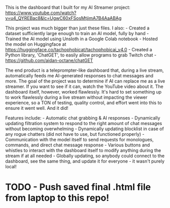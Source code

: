 This is the dashboard that I built for my AI Streamer project:
https://www.youtube.com/watch?v=u4_QYREBac8&lc=UgwC60xFSosMtjimA7B4AaABAg

This project was much bigger than just these files. I also:
    - Created a dataset sufficiently large enough to train an AI model, fully by hand 
    - Trained the AI model using Unsloth in a Google Colab notebook
    - Hosted the model on Huggingface at https://huggingface.co/tachophobicat/tachophobicai_v4.0
    - Created a Python library, 'ChatGET', to easily allow programs to grab Twitch chat - https://github.com/aidan-octane/chatGET

The end product is a teleprompter-like dashboard that, during a live stream, automatically feeds me AI-generated responses to chat messages and more. The goal of the project was to determine if AI can replace me as a live streamer. If you want to see if it can, watch the YouTube video about it. The dashboard itself, however, worked flawlessly. It's hard to set something up to work flawlessly during a live stream without impacting the viewer experience, so a TON of testing, quality control, and effort went into this to ensure it went well. And it did! 

Features include:
    - Automatic chat grabbing & AI responses
    - Dynamically updating filtration system to respond to the right amount of chat messages without becoming overwhelming
    - Dynamically updating blocklist in case of any rogue chatters (did not have to use, but functioned properly)
    - Communication with the model itself to send requests for monologues, commands, and direct chat message response
    - Various buttons and whistles to interact with the dashboard itself to modify anything during the stream if at all needed
    - Globally updating, so anybody could connect to the dashboard, see the same thing, and update it for everyone - it wasn't purely local!

# TODO - Push saved final .html file from laptop to this repo!